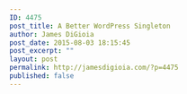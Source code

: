 ```yaml
---
ID: 4475
post_title: A Better WordPress Singleton
author: James DiGioia
post_date: 2015-08-03 18:15:45
post_excerpt: ""
layout: post
permalink: http://jamesdigioia.com/?p=4475
published: false
---
```

